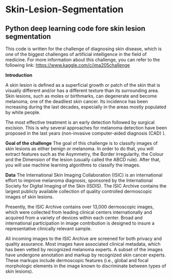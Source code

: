 # Skin-Lesion-Segmentation
## Python deep learning code fore skin lesion segmentation 

This code is written for the challenge of diagnosing skin disease, which is one of the biggest challenges of artificial intelligence in the field of medicine. For more information about this challenge, you can refer to the following link: https://www.kaggle.com/c/ima205challenge



**Introduction**

A skin lesion is defined as a superficial growth or patch of the skin that is visually different and/or has a different texture than its surrounding area. Skin lesions, such as moles or birthmarks, can degenerate and become melanoma, one of the deadliest skin cancer. Its incidence has been increasing during the last decades, especially in the areas mostly populated by white people.

The most effective treatment is an early detection followed by surgical excision. This is why several approaches for melanoma detection have been proposed in the last years (non-invasive computer-aided diagnosis (CAD) ).

**Goal of the challenge**
The goal of this challenge is to classify images of skin lesions as either benign or melanoma. In order to do that, you will extract features such as the Asymmetry, the Border irregularity, the Colour and the Dimension of the lesion (usually called the ABCD rule). After that, you will use machine learning algorithms to classify the images.

**Data**
The International Skin Imaging Collaboration (ISIC) is an international effort to improve melanoma diagnosis, sponsored by the International Society for Digital Imaging of the Skin (ISDIS). The ISIC Archive contains the largest publicly available collection of quality controlled dermoscopic images of skin lesions.

Presently, the ISIC Archive contains over 13,000 dermoscopic images, which were collected from leading clinical centers internationally and acquired from a variety of devices within each center. Broad and international participation in image contribution is designed to insure a representative clinically relevant sample.

All incoming images to the ISIC Archive are screened for both privacy and quality assurance. Most images have associated clinical metadata, which has been vetted by recognized melanoma experts. A subset of the images have undergone annotation and markup by recognized skin cancer experts. These markups include dermoscopic features (i.e., global and focal morphologic elements in the image known to discriminate between types of skin lesions).

